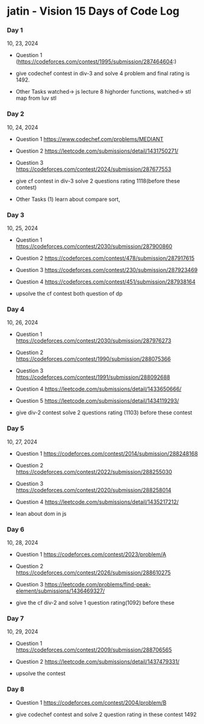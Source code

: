 # jatin - Vision 15 Days of Code Log
### Day 1
10, 23, 2024

- Question 1
  (https://codeforces.com/contest/1995/submission/287464604:)


- give codechef contest in div-3 and solve 4 problem and final rating is 1492.
  
- Other Tasks
  watched-> js lecture 8 highorder functions, 
  watched-> stl map from luv stl
  
### Day 2
10, 24, 2024

- Question 1
  https://www.codechef.com/problems/MEDIANT

- Question 2
  https://leetcode.com/submissions/detail/1431750271/

- Question 3
  https://codeforces.com/contest/2024/submission/287677553  

- give cf contest in div-3  solve 2 questions rating 1118(before these contest)

- Other Tasks
  (1) learn about compare sort,
  

### Day 3
10, 25, 2024

- Question 1
  https://codeforces.com/contest/2030/submission/287900860

- Question 2
  https://codeforces.com/contest/478/submission/287917615

- Question 3
  https://codeforces.com/contest/230/submission/287923469

- Question 4
  https://codeforces.com/contest/451/submission/287938164

- upsolve the cf contest both question of dp  

### Day 4
10, 26, 2024

- Question 1
  https://codeforces.com/contest/2030/submission/287976273

- Question 2
  https://codeforces.com/contest/1990/submission/288075366

- Question 3
  https://codeforces.com/contest/1991/submission/288092688


- Question 4
  https://leetcode.com/submissions/detail/1433650666/

- Question 5
  https://leetcode.com/submissions/detail/1434119293/

- give div-2 contest solve 2 questions  rating (1103) before these contest
  
### Day 5
10, 27, 2024

- Question 1
  https://codeforces.com/contest/2014/submission/288248168

- Question 2
  https://codeforces.com/contest/2022/submission/288255030

- Question 3
  https://codeforces.com/contest/2020/submission/288258014

- Question 4
  https://leetcode.com/submissions/detail/1435217212/

- lean about dom in js   

### Day 6
10, 28, 2024

- Question 1
  https://codeforces.com/contest/2023/problem/A

- Question 2
  https://codeforces.com/contest/2026/submission/288610275

- Question 3
  https://leetcode.com/problems/find-peak-element/submissions/1436469327/

- give the cf div-2 and solve 1 question rating(1092) before these  

### Day 7
10, 29, 2024

- Question 1
  https://codeforces.com/contest/2009/submission/288706565

- Question 2
  https://leetcode.com/submissions/detail/1437479331/
  
- upsolve the contest  

### Day 8

- Question 1
  https://codeforces.com/contest/2004/problem/B

- give codechef contest and solve 2 question rating in these contest 1492